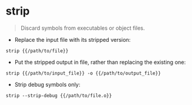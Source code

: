 # strip

> Discard symbols from executables or object files.

- Replace the input file with its stripped version:

`strip {{/path/to/file}}`

- Put the stripped output in file, rather than replacing the existing one:

`strip {{/path/to/input_file}} -o {{/path/to/output_file}}`

- Strip debug symbols only:

`strip --strip-debug {{/path/to/file.o}}`
